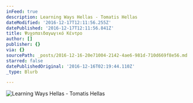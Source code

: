 ```yaml
---
inFeed: true
description: Learning Ways Hellas - Tomatis Hellas
dateModified: '2016-12-17T12:11:56.255Z'
datePublished: '2016-12-17T12:11:56.841Z'
title: Ψυχοπαιδαγωγικό Κέντρο
author: []
publisher: {}
via: {}
sourcePath: _posts/2016-12-16-20e71004-2142-4ae6-981d-710d669f8e56.md
starred: false
datePublishedOriginal: '2016-12-16T02:19:44.110Z'
_type: Blurb

---
```

![Learning Ways Hellas - Tomatis Hellas](https://the-grid-user-content.s3-us-west-2.amazonaws.com/680f2146-48df-422a-9d44-bcf420c303bc.gif)